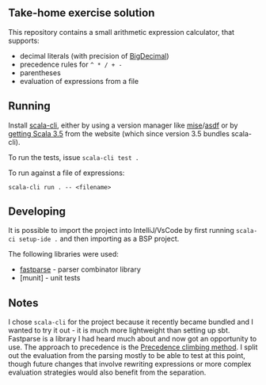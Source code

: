 ## Take-home exercise solution

This repository contains a small arithmetic expression calculator, that supports:

* decimal literals (with precision of [BigDecimal])
* precedence rules for `^ * / + -`
* parentheses
* evaluation of expressions from a file

## Running

Install [scala-cli], either by using a version manager like [mise]/[asdf] or by
[getting Scala 3.5](https://scala-lang.org/download/) from the website (which since version 3.5 bundles scala-cli).

To run the tests, issue `scala-cli test .`

To run against a file of expressions:

`scala-cli run . -- <filename>`

## Developing

It is possible to import the project into IntelliJ/VsCode by first running `scala-ci setup-ide .` and then importing as
a BSP project.

The following libraries were used:

* [fastparse] - parser combinator library
* [munit] - unit tests

## Notes

I chose `scala-cli` for the project because it recently became bundled and I wanted to try it out - it is much more
lightweight than setting up sbt. Fastparse is a library I had heard much about and now got an opportunity to use. The
approach to precedence is the [Precedence climbing method][precedence-climbing-method]. I split out the evaluation from
the parsing mostly to be able to test at this point, though future changes that involve rewriting expressions or more
complex evaluation strategies would also benefit from the separation.

[asdf]: https://asdf-vm.com/
[BigDecimal]: https://www.scala-lang.org/api/current/scala/math/BigDecimal.html
[fastparse]: https://com-lihaoyi.github.io/fastparse/#GettingStarted
[mise]: https://mise.jdx.dev/
[precedence-climbing-method]: https://en.wikipedia.org/wiki/Operator-precedence_parser#Precedence_climbing_method
[scala-cli]: https://scala-cli.virtuslab.org/